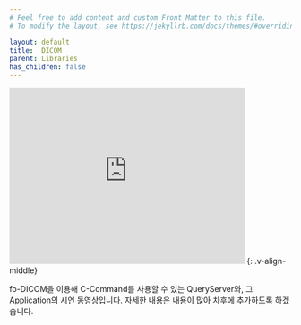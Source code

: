 ```yaml
---
# Feel free to add content and custom Front Matter to this file.
# To modify the layout, see https://jekyllrb.com/docs/themes/#overriding-theme-defaults

layout: default
title:  DICOM
parent: Libraries
has_children: false
---
```

<iframe width="420" height="315" src="https://www.youtube.com/embed/xPs2pqbJgvY" frameborder="0" allowfullscreen></iframe>
{: .v-align-middle}

fo-DICOM을 이용해 C-Command를 사용할 수 있는 QueryServer와, 그 Application의 시연 동영상입니다.
자세한 내용은 내용이 많아 차후에 추가하도록 하겠습니다.